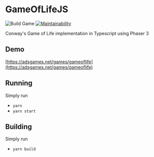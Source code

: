 # GameOfLifeJS

![Build Game](https://github.com/alegemaate/GameOfLifeJS/workflows/Build%20Game/badge.svg) [![Maintainability](https://api.codeclimate.com/v1/badges/b2d9db9d79176398a535/maintainability)](https://codeclimate.com/github/alegemaate/GameOfLifeJS/maintainability)

Conway's Game of Life implementation in Typescript using Phaser 3

## Demo

[https://adsgames.net/games/gameoflife](https://adsgames.net/games/gameoflife)

## Running

Simply run 

- `yarn`
- `yarn start`

## Building

Simply run

- `yarn build`
